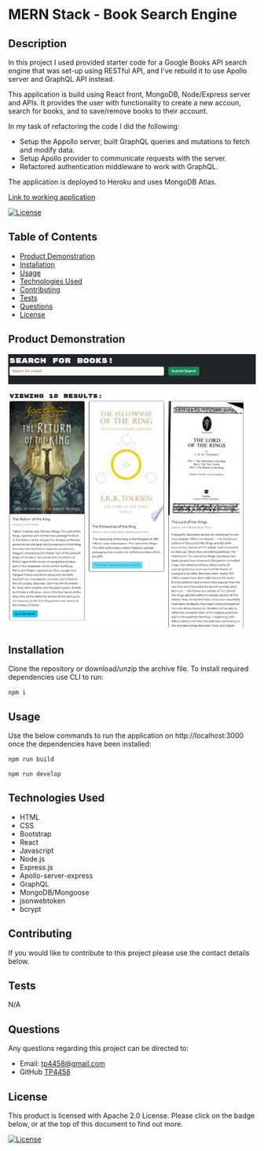 # MERN Stack - Book Search Engine

## Description

In this project I used provided starter code for a Google Books API search engine that was set-up using RESTful API, and I've rebuild it to use Apollo server and GraphQL API instead.

This application is build using React front, MongoDB, Node/Express server and APIs. It provides the user with functionality to create a new accoun, search for books, and to save/remove books to their account.

In my task of refactoring the code I did the following:

- Setup the Appollo server, built GraphQL queries and mutations to fetch and modify data.
- Setup Apollo provider to communicate requests with the server.
- Refactored authentication middleware to work with GraphQL.

The application is deployed to Heroku and uses MongoDB Atlas.

[Link to working application](https://leccinum-scabrum-321b7a9aec9b.herokuapp.com/)

[![License](https://img.shields.io/badge/License-Apache_2.0-blue.svg)](https://opensource.org/licenses/Apache-2.0)

## Table of Contents

- [Product Demonstration](#product-demonstration)
- [Installation](#installation)
- [Usage](#usage)
- [Technologies Used](#technologies-used)
- [Contributing](#contributing)
- [Tests](#tests)
- [Questions](#questions)
- [License](#license)

## Product Demonstration

![app screenshot](image.png)

## Installation

Clone the repository or download/unzip the archive file. To install required dependencies use CLI to run:

```
npm i
```

## Usage

Use the below commands to run the application on http://localhost:3000 once the dependencies have been installed:

```
npm run build
```

```
npm run develop
```

## Technologies Used

- HTML
- CSS
- Bootstrap
- React
- Javascript
- Node.js
- Express.js
- Apollo-server-express
- GraphQL
- MongoDB/Mongoose
- jsonwebtoken
- bcrypt

## Contributing

If you would like to contribute to this project please use the contact details below.

## Tests

N/A

## Questions

Any questions regarding this project can be directed to:

- Email: [tp4458@gmail.com](tp4458@gmail.com)
- GitHub [TP4458](https://github.com/TP4458)

## License

This product is licensed with Apache 2.0 License. Please click on the badge below, or at the top of this document to find out more.

[![License](https://img.shields.io/badge/License-Apache_2.0-blue.svg)](https://opensource.org/licenses/Apache-2.0)
